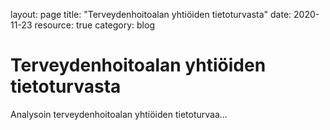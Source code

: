 layout: page
title: "Terveydenhoitoalan yhtiöiden tietoturvasta"
date: 2020-11-23
resource: true
category: blog

# Terveydenhoitoalan yhtiöiden tietoturvasta

Analysoin terveydenhoitoalan yhtiöiden tietoturvaa...
